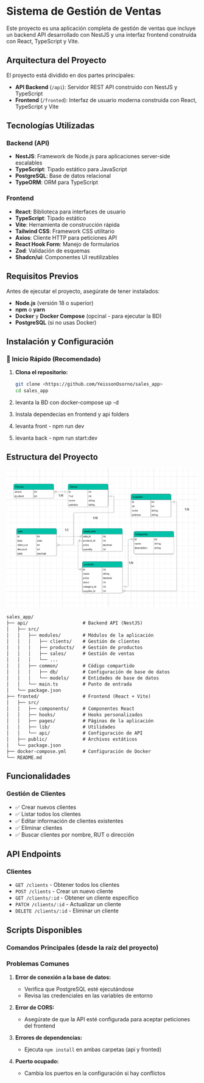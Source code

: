 # Sistema de Gestión de Ventas

Este proyecto es una aplicación completa de gestión de ventas que incluye un backend API desarrollado con NestJS y una interfaz frontend construida con React, TypeScript y Vite.

## Arquitectura del Proyecto

El proyecto está dividido en dos partes principales:

- **API Backend** (`/api`): Servidor REST API construido con NestJS y TypeScript
- **Frontend** (`/fronted`): Interfaz de usuario moderna construida con React, TypeScript y Vite

## Tecnologías Utilizadas

### Backend (API)
- **NestJS**: Framework de Node.js para aplicaciones server-side escalables
- **TypeScript**: Tipado estático para JavaScript
- **PostgreSQL**: Base de datos relacional
- **TypeORM**: ORM para TypeScript

### Frontend
- **React**: Biblioteca para interfaces de usuario
- **TypeScript**: Tipado estático
- **Vite**: Herramienta de construcción rápida
- **Tailwind CSS**: Framework CSS utilitario
- **Axios**: Cliente HTTP para peticiones API
- **React Hook Form**: Manejo de formularios
- **Zod**: Validación de esquemas
- **Shadcn/ui**: Componentes UI reutilizables

## Requisitos Previos

Antes de ejecutar el proyecto, asegúrate de tener instalados:

- **Node.js** (versión 18 o superior)
- **npm** o **yarn**
- **Docker** y **Docker Compose** (opcinal - para ejecutar la BD)
- **PostgreSQL** (si no usas Docker)

## Instalación y Configuración

### 🚀 Inicio Rápido (Recomendado)

1. **Clona el repositorio:**
   ```bash
   git clone <https://github.com/YeissonOsorno/sales_app>
   cd sales_app
   ```

2. levanta la BD con docker-compose up -d
3. Instala dependecias en frontend y api folders

4. levanta front - npm run dev
5. levanta back - npm run start:dev
## Estructura del Proyecto
![alt text](image.png)
```
sales_app/
├── api/                    # Backend API (NestJS)
│   ├── src/
│   │   ├── modules/        # Módulos de la aplicación
│   │   │   ├── clients/    # Gestión de clientes
│   │   │   ├── products/   # Gestión de productos
│   │   │   ├── sales/      # Gestión de ventas
│   │   │   └── ...
│   │   ├── common/         # Código compartido
│   │   │   ├── db/         # Configuración de base de datos
│   │   │   └── models/     # Entidades de base de datos
│   │   └── main.ts         # Punto de entrada
│   └── package.json
├── fronted/                # Frontend (React + Vite)
│   ├── src/
│   │   ├── components/     # Componentes React
│   │   ├── hooks/          # Hooks personalizados
│   │   ├── pages/          # Páginas de la aplicación
│   │   ├── lib/            # Utilidades
│   │   └── api/            # Configuración de API
│   ├── public/             # Archivos estáticos
│   └── package.json
├── docker-compose.yml      # Configuración de Docker
└── README.md
```

## Funcionalidades

### Gestión de Clientes
- ✅ Crear nuevos clientes
- ✅ Listar todos los clientes
- ✅ Editar información de clientes existentes
- ✅ Eliminar clientes
- ✅ Buscar clientes por nombre, RUT o dirección

## API Endpoints

### Clientes
- `GET /clients` - Obtener todos los clientes
- `POST /clients` - Crear un nuevo cliente
- `GET /clients/:id` - Obtener un cliente específico
- `PATCH /clients/:id` - Actualizar un cliente
- `DELETE /clients/:id` - Eliminar un cliente



## Scripts Disponibles

### Comandos Principales (desde la raíz del proyecto)

### Problemas Comunes

1. **Error de conexión a la base de datos:**
   - Verifica que PostgreSQL esté ejecutándose
   - Revisa las credenciales en las variables de entorno

2. **Error de CORS:**
   - Asegúrate de que la API esté configurada para aceptar peticiones del frontend

3. **Errores de dependencias:**
   - Ejecuta `npm install` en ambas carpetas (api y fronted)

4. **Puerto ocupado:**
   - Cambia los puertos en la configuración si hay conflictos


